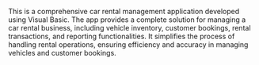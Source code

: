 This is a comprehensive car rental management application developed using Visual Basic. The app provides a complete solution for managing a car rental business, including vehicle inventory, customer bookings, rental transactions, and reporting functionalities. It simplifies the process of handling rental operations, ensuring efficiency and accuracy in managing vehicles and customer bookings.